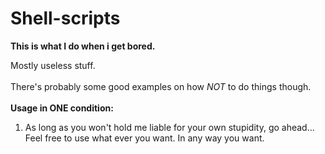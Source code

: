 # Shell-scripts

**This is what I do when i get bored.**

Mostly useless stuff.
<br><br>
There's probably some good examples on how *NOT* to do things though.
<br><br>
**Usage in ONE condition:**

 1. As long as you won't hold me liable for your own stupidity, go ahead...<br>Feel free to use what ever you want. In any way you want.
